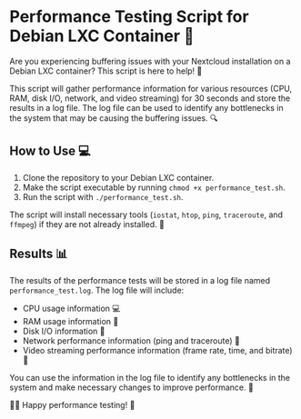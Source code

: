 # Performance Testing Script for Debian LXC Container 🧪

Are you experiencing buffering issues with your Nextcloud installation on a Debian LXC container? This script is here to help! 💪

This script will gather performance information for various resources (CPU, RAM, disk I/O, network, and video streaming) for 30 seconds and store the results in a log file. The log file can be used to identify any bottlenecks in the system that may be causing the buffering issues. 🔍

## How to Use 💻

1.  Clone the repository to your Debian LXC container.
2.  Make the script executable by running `chmod +x performance_test.sh`.
3.  Run the script with `./performance_test.sh`.

The script will install necessary tools (`iostat`, `htop`, `ping`, `traceroute`, and `ffmpeg`) if they are not already installed. 💾

## Results 📊

The results of the performance tests will be stored in a log file named `performance_test.log`. The log file will include:

-   CPU usage information 💻
-   RAM usage information 🧠
-   Disk I/O information 💾
-   Network performance information (ping and traceroute) 📡
-   Video streaming performance information (frame rate, time, and bitrate) 🎥

You can use the information in the log file to identify any bottlenecks in the system and make necessary changes to improve performance. 💪

👨‍💻 Happy performance testing! 🚀
